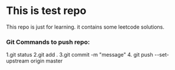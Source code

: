 # This is test repo

This repo is just for learning.
it contains some leetcode solutions.

### Git Commands to push repo:

1.git status
2.git add .
3.git commit -m "message"
4. git push --set-upstream origin master